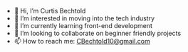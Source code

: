 <!---
CDBECHTOLD/CDBECHTOLD is a ✨ special ✨ repository because its `README.md` (this file) appears on your GitHub profile.
You can click the Preview link to take a look at your changes.
--->
- 👋 Hi, I’m Curtis Bechtold
- 👀 I’m interested in moving into the tech industry
- 🌱 I’m currently learning front-end development
- 💞️ I’m looking to collaborate on beginner friendly projects
- 📫 How to reach me: CBechtold10@gmail.com
